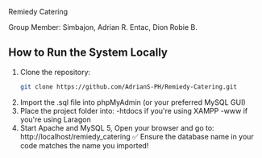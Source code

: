 Remiedy Catering

Group Member: 
          Simbajon, Adrian R.
          Entac, Dion Robie B.

## How to Run the System Locally

1. Clone the repository:
   ```bash
   git clone https://github.com/AdrianS-PH/Remiedy-Catering.git
2. Import the .sql file into phpMyAdmin (or your preferred MySQL GUI)
3. Place the project folder into:
           -htdocs if you're using XAMPP
           -www if you're using Laragon
4. Start Apache and MySQL
5, Open your browser and go to:
      http://localhost/remiedy_catering
✅ Ensure the database name in your code matches the name you imported!

